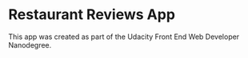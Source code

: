 # Restaurant Reviews App

This app  was created as part of the Udacity Front End Web Developer Nanodegree.

